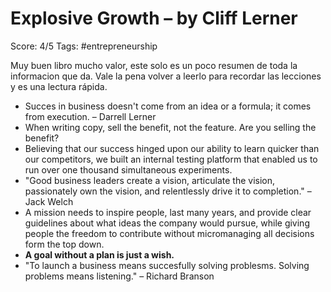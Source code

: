 # Explosive Growth – by Cliff Lerner

Score: 4/5
Tags: #entrepreneurship

Muy buen libro mucho valor, este solo es un poco resumen de toda la informacion que da. Vale la pena volver a leerlo para recordar las lecciones y es una lectura rápida.

* Succes in business doesn't come from an idea or a formula; it comes from execution. – Darrell Lerner
* When writing copy, sell the benefit, not the feature. Are you selling the benefit?
* Believing that our success hinged upon our ability to learn quicker than our competitors, we built an internal testing platform that enabled us to run over one thousand simultaneous experiments.
* "Good business leaders create a vision, articulate the vision, passionately own the vision, and relentlessly drive it to completion." – Jack Welch
* A mission needs to inspire people, last many years, and provide clear guidelines about what ideas the company would pursue, while giving people the freedom to contribute without micromanaging all decisions form the top down.
* __A goal without a plan is just a wish.__
* "To launch a business means succesfully solving problesms. Solving problems means listening." – Richard Branson
